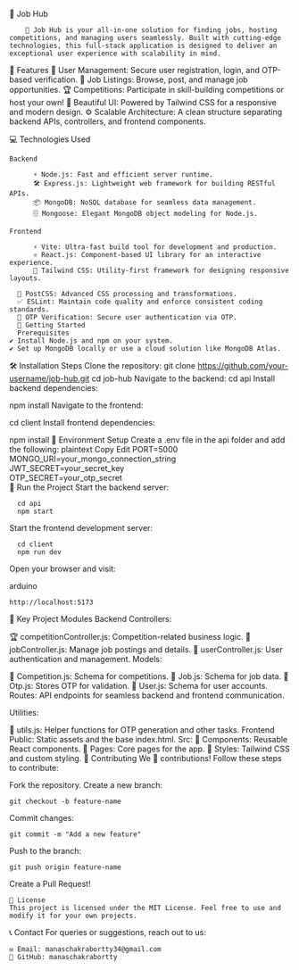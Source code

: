 🚀 Job Hub

        🌟 Job Hub is your all-in-one solution for finding jobs, hosting competitions, and managing users seamlessly. Built with cutting-edge technologies, this full-stack application is designed to deliver an exceptional user experience with scalability in mind.
  
  🌟 Features
    👥 User Management: Secure user registration, login, and OTP-based verification.
    💼 Job Listings: Browse, post, and manage job opportunities.
    🏆 Competitions: Participate in skill-building competitions or host your own!
    🎨 Beautiful UI: Powered by Tailwind CSS for a responsive and modern design.
    ⚙️ Scalable Architecture: A clean structure separating backend APIs, controllers, and frontend components.
        
💻 Technologies Used

    Backend  
    
          ⚡ Node.js: Fast and efficient server runtime.
          🛠️ Express.js: Lightweight web framework for building RESTful APIs.
          📦 MongoDB: NoSQL database for seamless data management.
          🗄️ Mongoose: Elegant MongoDB object modeling for Node.js.
          
    Frontend
    
          ⚡ Vite: Ultra-fast build tool for development and production.
          ⚛️ React.js: Component-based UI library for an interactive experience.
          🎨 Tailwind CSS: Utility-first framework for designing responsive layouts.

      🔧 PostCSS: Advanced CSS processing and transformations.
      ✅ ESLint: Maintain code quality and enforce consistent coding standards.
      🔑 OTP Verification: Secure user authentication via OTP.
      🚀 Getting Started
      Prerequisites
    ✔️ Install Node.js and npm on your system.
    ✔️ Set up MongoDB locally or use a cloud solution like MongoDB Atlas.

🛠️ Installation Steps
Clone the repository:
                  git clone https://github.com/your-username/job-hub.git
cd job-hub
Navigate to the backend:
cd api
Install backend dependencies:


npm install
Navigate to the frontend:

cd client
Install frontend dependencies:

npm install
🔧 Environment Setup
      Create a .env file in the api folder and add the following:
      plaintext
      Copy
      Edit
      PORT=5000  
      MONGO_URI=your_mongo_connection_string  
      JWT_SECRET=your_secret_key  
      OTP_SECRET=your_otp_secret  
🚀 Run the Project
Start the backend server:

      cd api
      npm start
Start the frontend development server:

      cd client
      npm run dev
Open your browser and visit:

arduino

    http://localhost:5173
📌 Key Project Modules
Backend
Controllers:

  🏆 competitionController.js: Competition-related business logic.
  💼 jobController.js: Manage job postings and details.
  👥 userController.js: User authentication and management.
Models:

  📄 Competition.js: Schema for competitions.
  📄 Job.js: Schema for job data.
  📄 Otp.js: Stores OTP for validation.
  📄 User.js: Schema for user accounts.
  Routes: API endpoints for seamless backend and frontend communication.

Utilities:

🔧 utils.js: Helper functions for OTP generation and other tasks.
Frontend
Public: Static assets and the base index.html.
Src:
📂 Components: Reusable React components.
📂 Pages: Core pages for the app.
🎨 Styles: Tailwind CSS and custom styling.
🤝 Contributing
We 💖 contributions! Follow these steps to contribute:

Fork the repository.
Create a new branch:

    git checkout -b feature-name
Commit changes:

    git commit -m "Add a new feature"
Push to the branch:

    git push origin feature-name
Create a Pull Request!

    
    📜 License
    This project is licensed under the MIT License. Feel free to use and modify it for your own projects.

📞 Contact
For queries or suggestions, reach out to us:

    ✉️ Email: manaschakrabortty34@gmail.com
    🔗 GitHub: manaschakrabortty
